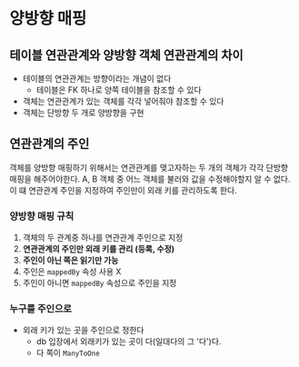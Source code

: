 # 양방향 매핑

## 테이블 연관관계와 양방향 객체 연관관계의 차이

- 테이블의 연관관계는 방향이라는 개념이 없다
  - 테이블은 FK 하나로 양쪽 테이블을 참조할 수 있다
- 객체는 연관관계가 있는 객체를 각각 넣어줘야 참조할 수 있다
- 객체는 단방향 두 개로 양방향을 구현

## 연관관계의 주인

객체를 양방향 매핑하기 위해서는 연관관계를 맺고자하는 두 개의 객체가 각각 단방향 매핑을 해주어야한다.
A, B 객체 중 어느 객체를 불러와 값을 수정해야할지 알 수 없다.
이 떄 연관관계 주인을 지정하여 주인만이 외래 키를 관리하도록 한다.

### 양방향 매핑 규칙

1. 객체의 두 관계중 하나를 연관관계 주인으로 지정
2. **연관관계의 주인만 외래 키를 관리 (등록, 수정)**
3. **주인이 아닌 쪽은 읽기만 가능**
4. 주인은 `mappedBy` 속성 사용 X
5. 주인이 아니면 `mappedBy` 속성으로 주인을 지정

### 누구를 주인으로

- 외래 키가 있는 곳을 주인으로 정한다
  - db 입장에서 외래키가 있는 곳이 다(일대다의 그 '다')다.
  - 다 쪽이 `ManyToOne`
